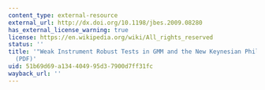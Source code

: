```yaml
---
content_type: external-resource
external_url: http://dx.doi.org/10.1198/jbes.2009.08280
has_external_license_warning: true
license: https://en.wikipedia.org/wiki/All_rights_reserved
status: ''
title: '"Weak Instrument Robust Tests in GMM and the New Keynesian Phillips Curve."
  (PDF)'
uid: 51b69d69-a134-4049-95d3-7900d7ff31fc
wayback_url: ''
---
```

